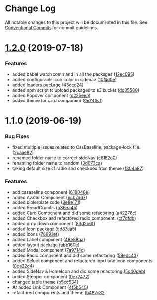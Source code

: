# Change Log

All notable changes to this project will be documented in this file.
See [Conventional Commits](https://conventionalcommits.org) for commit guidelines.

# [1.2.0](https://github.com/medlypharmacy/medly-components/compare/@medly-components/theme@1.1.0...@medly-components/theme@1.2.0) (2019-07-18)


### Features

* added babel watch command in all the packages ([12ec095](https://github.com/medlypharmacy/medly-components/commit/12ec095))
* added configurable icon color in sidenav ([10f4d0e](https://github.com/medlypharmacy/medly-components/commit/10f4d0e))
* added loaders package ([43cec24](https://github.com/medlypharmacy/medly-components/commit/43cec24))
* added npm script to upload packages to s3 bucket ([dc85580](https://github.com/medlypharmacy/medly-components/commit/dc85580))
* added Popover component ([c225eeb](https://github.com/medlypharmacy/medly-components/commit/c225eeb))
* added theme for card component ([6e748cf](https://github.com/medlypharmacy/medly-components/commit/6e748cf))





# 1.1.0 (2019-06-19)


### Bug Fixes

* fixed multiple issues related to CssBaseline, package-lock file. ([2caae82](https://github.com/medlypharmacy/medly-components/commit/2caae82))
* renamed folder name to correct sideNav ([c8162e0](https://github.com/medlypharmacy/medly-components/commit/c8162e0))
* renaming folder name to random ([3d073ca](https://github.com/medlypharmacy/medly-components/commit/3d073ca))
* taking default size of radio and checkbox from theme ([f304a87](https://github.com/medlypharmacy/medly-components/commit/f304a87))


### Features

* add cssaseline component ([618048e](https://github.com/medlypharmacy/medly-components/commit/618048e))
* added Avatar Component ([6cb7d67](https://github.com/medlypharmacy/medly-components/commit/6cb7d67))
* added biolerplate code ([3e8e171](https://github.com/medlypharmacy/medly-components/commit/3e8e171))
* added BreadCrumbs ([b36ea45](https://github.com/medlypharmacy/medly-components/commit/b36ea45))
* added Card Component and did some refactoring ([a42278c](https://github.com/medlypharmacy/medly-components/commit/a42278c))
* added Checkbox and refactored radio component. ([cf7dfdb](https://github.com/medlypharmacy/medly-components/commit/cf7dfdb))
* added drop down component ([83d2b6f](https://github.com/medlypharmacy/medly-components/commit/83d2b6f))
* added Icon package ([dd87aa5](https://github.com/medlypharmacy/medly-components/commit/dd87aa5))
* added icons ([78992ef](https://github.com/medlypharmacy/medly-components/commit/78992ef))
* added Label component ([48e88ba](https://github.com/medlypharmacy/medly-components/commit/48e88ba))
* added layout package ([abb160e](https://github.com/medlypharmacy/medly-components/commit/abb160e))
* added Modal component ([7a9714c](https://github.com/medlypharmacy/medly-components/commit/7a9714c))
* added Radio component and did some refactoring ([59edc43](https://github.com/medlypharmacy/medly-components/commit/59edc43))
* added Select component and refactored input and icon components ([8ca22c4](https://github.com/medlypharmacy/medly-components/commit/8ca22c4))
* added SideNav & HomeIcon and did some refactoring ([5c40deb](https://github.com/medlypharmacy/medly-components/commit/5c40deb))
* added Stepper component ([0c77472](https://github.com/medlypharmacy/medly-components/commit/0c77472))
* changed table theme ([b5cc534](https://github.com/medlypharmacy/medly-components/commit/b5cc534))
* **A:** added Link Component ([4f5b545](https://github.com/medlypharmacy/medly-components/commit/4f5b545))
* refactored components and theme ([b487c82](https://github.com/medlypharmacy/medly-components/commit/b487c82))
